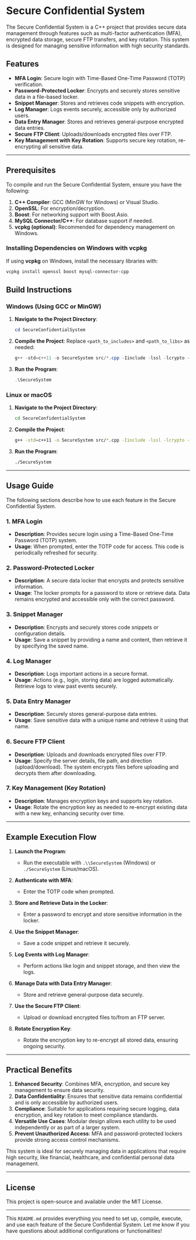# Secure Confidential System

The Secure Confidential System is a C++ project that provides secure data management through features such as multi-factor authentication (MFA), encrypted data storage, secure FTP transfers, and key rotation. This system is designed for managing sensitive information with high security standards.

## Features

- **MFA Login**: Secure login with Time-Based One-Time Password (TOTP) verification.
- **Password-Protected Locker**: Encrypts and securely stores sensitive data in a file-based locker.
- **Snippet Manager**: Stores and retrieves code snippets with encryption.
- **Log Manager**: Logs events securely, accessible only by authorized users.
- **Data Entry Manager**: Stores and retrieves general-purpose encrypted data entries.
- **Secure FTP Client**: Uploads/downloads encrypted files over FTP.
- **Key Management with Key Rotation**: Supports secure key rotation, re-encrypting all sensitive data.

---

## Prerequisites

To compile and run the Secure Confidential System, ensure you have the following:

1. **C++ Compiler**: GCC (MinGW for Windows) or Visual Studio.
2. **OpenSSL**: For encryption/decryption.
3. **Boost**: For networking support with Boost.Asio.
4. **MySQL Connector/C++**: For database support if needed.
5. **vcpkg (optional)**: Recommended for dependency management on Windows.

### Installing Dependencies on Windows with vcpkg

If using **vcpkg** on Windows, install the necessary libraries with:

```powershell
vcpkg install openssl boost mysql-connector-cpp
```

## Build Instructions

### Windows (Using GCC or MinGW)

1. **Navigate to the Project Directory**:
   ```powershell
   cd SecureConfidentialSystem
   ```

2. **Compile the Project**:
   Replace `<path_to_includes>` and `<path_to_libs>` as needed:
   
   ```powershell
   g++ -std=c++11 -o SecureSystem src/*.cpp -Iinclude -lssl -lcrypto -lmysqlcppconn -lboost_system -lws2_32
   ```

3. **Run the Program**:
   ```powershell
   .\SecureSystem
   ```

### Linux or macOS

1. **Navigate to the Project Directory**:
   ```bash
   cd SecureConfidentialSystem
   ```

2. **Compile the Project**:
   ```bash
   g++ -std=c++11 -o SecureSystem src/*.cpp -Iinclude -lssl -lcrypto -lmysqlcppconn -lboost_system -lpthread
   ```

3. **Run the Program**:
   ```bash
   ./SecureSystem
   ```

---

## Usage Guide

The following sections describe how to use each feature in the Secure Confidential System.

### 1. MFA Login

- **Description**: Provides secure login using a Time-Based One-Time Password (TOTP) system.
- **Usage**: When prompted, enter the TOTP code for access. This code is periodically refreshed for security.

### 2. Password-Protected Locker

- **Description**: A secure data locker that encrypts and protects sensitive information.
- **Usage**: The locker prompts for a password to store or retrieve data. Data remains encrypted and accessible only with the correct password.

### 3. Snippet Manager

- **Description**: Encrypts and securely stores code snippets or configuration details.
- **Usage**: Save a snippet by providing a name and content, then retrieve it by specifying the saved name.

### 4. Log Manager

- **Description**: Logs important actions in a secure format.
- **Usage**: Actions (e.g., login, storing data) are logged automatically. Retrieve logs to view past events securely.

### 5. Data Entry Manager

- **Description**: Securely stores general-purpose data entries.
- **Usage**: Save sensitive data with a unique name and retrieve it using that name.

### 6. Secure FTP Client

- **Description**: Uploads and downloads encrypted files over FTP.
- **Usage**: Specify the server details, file path, and direction (upload/download). The system encrypts files before uploading and decrypts them after downloading.

### 7. Key Management (Key Rotation)

- **Description**: Manages encryption keys and supports key rotation.
- **Usage**: Rotate the encryption key as needed to re-encrypt existing data with a new key, enhancing security over time.

---

## Example Execution Flow

1. **Launch the Program**:
   - Run the executable with `.\\SecureSystem` (Windows) or `./SecureSystem` (Linux/macOS).

2. **Authenticate with MFA**:
   - Enter the TOTP code when prompted.

3. **Store and Retrieve Data in the Locker**:
   - Enter a password to encrypt and store sensitive information in the locker.

4. **Use the Snippet Manager**:
   - Save a code snippet and retrieve it securely.

5. **Log Events with Log Manager**:
   - Perform actions like login and snippet storage, and then view the logs.

6. **Manage Data with Data Entry Manager**:
   - Store and retrieve general-purpose data securely.

7. **Use the Secure FTP Client**:
   - Upload or download encrypted files to/from an FTP server.

8. **Rotate Encryption Key**:
   - Rotate the encryption key to re-encrypt all stored data, ensuring ongoing security.

---

## Practical Benefits

1. **Enhanced Security**: Combines MFA, encryption, and secure key management to ensure data security.
2. **Data Confidentiality**: Ensures that sensitive data remains confidential and is only accessible by authorized users.
3. **Compliance**: Suitable for applications requiring secure logging, data encryption, and key rotation to meet compliance standards.
4. **Versatile Use Cases**: Modular design allows each utility to be used independently or as part of a larger system.
5. **Prevent Unauthorized Access**: MFA and password-protected lockers provide strong access control mechanisms.

This system is ideal for securely managing data in applications that require high security, like financial, healthcare, and confidential personal data management.

---

## License

This project is open-source and available under the MIT License.

--- 

This `README.md` provides everything you need to set up, compile, execute, and use each feature of the Secure Confidential System. Let me know if you have questions about additional configurations or functionalities!